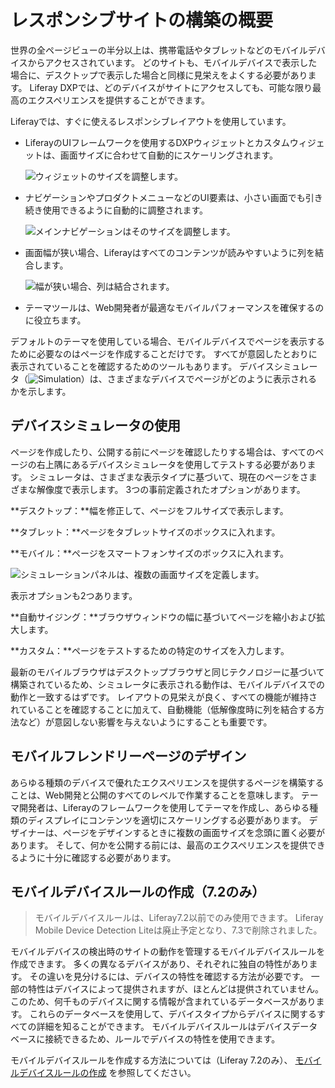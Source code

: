 # レスポンシブサイトの構築の概要
<!--TASK: Restructure article to include Content Page and Template information. Structure article with two main categories: Widget pages vs Content Pages/Templates. Use viewports language. -->
世界の全ページビューの半分以上は、携帯電話やタブレットなどのモバイルデバイスからアクセスされています。 どのサイトも、モバイルデバイスで表示した場合に、デスクトップで表示した場合と同様に見栄えをよくする必要があります。 Liferay DXPでは、どのデバイスがサイトにアクセスしても、可能な限り最高のエクスペリエンスを提供することができます。

Liferayでは、すぐに使えるレスポンシブレイアウトを使用しています。

* LiferayのUIフレームワークを使用するDXPウィジェットとカスタムウィジェットは、画面サイズに合わせて自動的にスケーリングされます。

    ![ウィジェットのサイズを調整します。](./building-a-responsive-site/images/01.png)

* ナビゲーションやプロダクトメニューなどのUI要素は、小さい画面でも引き続き使用できるように自動的に調整されます。

    ![メインナビゲーションはそのサイズを調整します。](./building-a-responsive-site/images/02.png)

* 画面幅が狭い場合、Liferayはすべてのコンテンツが読みやすいように列を結合します。

   ![幅が狭い場合、列は結合されます。](./building-a-responsive-site/images/03.png)

* テーマツールは、Web開発者が最適なモバイルパフォーマンスを確保するのに役立ちます。

デフォルトのテーマを使用している場合、モバイルデバイスでページを表示するために必要なのはページを作成することだけです。 すべてが意図したとおりに表示されていることを確認するためのツールもあります。 デバイスシミュレータ（![Simulation](../../../images/icon-simulation.png)）は、さまざまなデバイスでページがどのように表示されるかを示します。

## デバイスシミュレータの使用

ページを作成したり、公開する前にページを確認したりする場合は、すべてのページの右上隅にあるデバイスシミュレータを使用してテストする必要があります。 シミュレータは、さまざまな表示タイプに基づいて、現在のページをさまざまな解像度で表示します。 3つの事前定義されたオプションがあります。

**デスクトップ：**幅を修正して、ページをフルサイズで表示します。

**タブレット：**ページをタブレットサイズのボックスに入れます。

**モバイル：**ページをスマートフォンサイズのボックスに入れます。

![シミュレーションパネルは、複数の画面サイズを定義します。](./building-a-responsive-site/images/04.png)

表示オプションも2つあります。

**自動サイジング：**ブラウザウィンドウの幅に基づいてページを縮小および拡大します。

**カスタム：**ページをテストするための特定のサイズを入力します。

最新のモバイルブラウザはデスクトップブラウザと同じテクノロジーに基づいて構築されているため、シミュレータに表示される動作は、モバイルデバイスでの動作と一致するはずです。 レイアウトの見栄えが良く、すべての機能が維持されていることを確認することに加えて、自動機能（低解像度時に列を結合する方法など）が意図しない影響を与えないようにすることも重要です。

## モバイルフレンドリーページのデザイン

あらゆる種類のデバイスで優れたエクスペリエンスを提供するページを構築することは、Web開発と公開のすべてのレベルで作業することを意味します。 テーマ開発者は、Liferayのフレームワークを使用してテーマを作成し、あらゆる種類のディスプレイにコンテンツを適切にスケーリングする必要があります。 デザイナーは、ページをデザインするときに複数の画面サイズを念頭に置く必要があります。 そして、何かを公開する前には、最高のエクスペリエンスを提供できるように十分に確認する必要があります。

## モバイルデバイスルールの作成（7.2のみ）

> モバイルデバイスルールは、Liferay7.2以前でのみ使用できます。 Liferay Mobile Device Detection Liteは廃止予定となり、7.3で削除されました。

モバイルデバイスの検出時のサイトの動作を管理するモバイルデバイスルールを作成できます。 多くの異なるデバイスがあり、それぞれに独自の特性があります。 その違いを見分けるには、デバイスの特性を確認する方法が必要です。 一部の特性はデバイスによって提供されますが、ほとんどは提供されていません。 このため、何千ものデバイスに関する情報が含まれているデータベースがあります。 これらのデータベースを使用して、デバイスタイプからデバイスに関するすべての詳細を知ることができます。 モバイルデバイスルールはデバイスデータベースに接続できるため、ルールでデバイスの特性を使用できます。

モバイルデバイスルールを作成する方法については（Liferay 7.2のみ）、 [モバイルデバイスルールの作成](./creating-mobile-device-rules.md) を参照してください。
